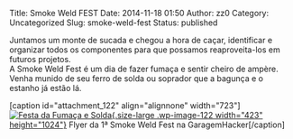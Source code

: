 Title: Smoke Weld FEST
Date: 2014-11-18 01:50
Author: zz0
Category: Uncategorized
Slug: smoke-weld-fest
Status: published

Juntamos um monte de sucada e chegou a hora de caçar, identificar e
organizar todos os componentes para que possamos reaproveita-los em
futuros projetos.  
A Smoke Weld Fest é um dia de fazer fumaça e sentir cheiro de ampère.
Venha munido de seu ferro de solda ou soprador que a bagunça e o estanho
já estão lá.

\[caption id="attachment\_122" align="alignnone" width="723"\][![Festa
da Fumaça e
Solda](http://garagemhacker.org/blog/wp-content/uploads/2014/11/smoke-weld-fest-723x1024.jpg){.size-large
.wp-image-122 width="423"
height="1024"}](http://garagemhacker.org/blog/wp-content/uploads/2014/11/smoke-weld-fest.jpg)
Flyer da 1ª Smoke Weld Fest na GaragemHacker\[/caption\]

